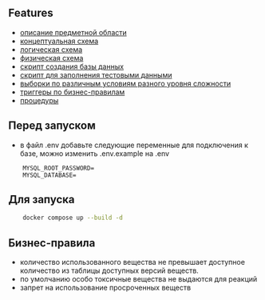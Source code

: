## Features
- [описание предметной области](description_subject_area.pdf)
- [концептуальная схема](diagrams/conceptual.pdf)
- [логическая схема](diagrams/logical.png)
- [физическая схема](diagrams/physical.png)
- [скрипт создания базы данных](scripts/create.sql)
- [скрипт для заполнения тестовыми данными](scripts/insert.sql)
- [выборки по различным условиям разного уровня сложности](scripts/select.sql)
- [триггеры по бизнес-правилам](scripts/triggers.sql)
- [процедуры](scripts/procedures.sql)

## Перед запуском
- в файл .env добавьте следующие переменные для подключения к базе, можно изменить .env.example на .env
```
    MYSQL_ROOT_PASSWORD=
    MYSQL_DATABASE=
```

## Для запуска
```bash
    docker compose up --build -d
```

## Бизнес-правила
- количество использованного вещества не превышает доступное количество из таблицы доступных версий веществ.
- по умолчанию особо токсичные вещества не выдаются для реакций
- запрет на использование просроченных веществ

